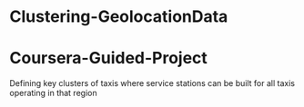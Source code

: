 # Clustering-GeolocationData
# Coursera-Guided-Project

Defining key clusters of taxis where service stations can be built for all taxis operating in that region
